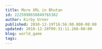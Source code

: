```yaml
---
title: More XRL in Bhutan
id: 2225998650849765382
author: Kirby Urner
published: 2010-12-19T16:56:00.000-08:00
updated: 2010-12-20T09:31:11.266-08:00
blog: world_game
tags: 
---
```


